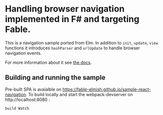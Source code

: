 Handling browser navigation implemented in F# and targeting Fable.
========

This is a navigation sample ported from Elm.
In addition to `init`, `update`, `view` functions it introduces `hashParser` and `urlUpdate` to handle browser navigation events.

For more information about it see [the docs](https://fable-elmish.github.io/browser).

## Building and running the sample
Pre-built SPA is avaialble on https://fable-elmish.github.io/sample-react-navigation.
To build locally and start the webpack-devserver on http://localhost:8080 :

`build Watch`




